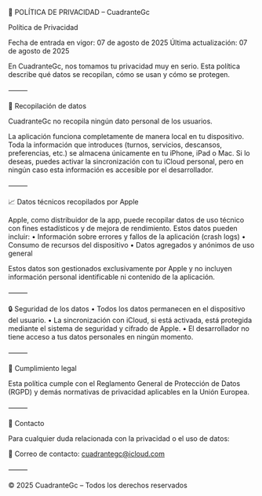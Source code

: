 📄 POLÍTICA DE PRIVACIDAD – CuadranteGc

Política de Privacidad

Fecha de entrada en vigor: 07 de agosto de 2025
Última actualización: 07 de agosto de 2025

En CuadranteGc, nos tomamos tu privacidad muy en serio. Esta política describe qué datos se recopilan, cómo se usan y cómo se protegen.

⸻

📌 Recopilación de datos

CuadranteGc no recopila ningún dato personal de los usuarios.

La aplicación funciona completamente de manera local en tu dispositivo. Toda la información que introduces (turnos, servicios, descansos, preferencias, etc.) se almacena únicamente en tu iPhone, iPad o Mac. Si lo deseas, puedes activar la sincronización con tu iCloud personal, pero en ningún caso esta información es accesible por el desarrollador.

⸻

📈 Datos técnicos recopilados por Apple

Apple, como distribuidor de la app, puede recopilar datos de uso técnico con fines estadísticos y de mejora de rendimiento. Estos datos pueden incluir:
	•	Información sobre errores y fallos de la aplicación (crash logs)
	•	Consumo de recursos del dispositivo
	•	Datos agregados y anónimos de uso general

Estos datos son gestionados exclusivamente por Apple y no incluyen información personal identificable ni contenido de la aplicación.

⸻

🔒 Seguridad de los datos
	•	Todos los datos permanecen en el dispositivo del usuario.
	•	La sincronización con iCloud, si está activada, está protegida mediante el sistema de seguridad y cifrado de Apple.
	•	El desarrollador no tiene acceso a tus datos personales en ningún momento.

⸻

🧾 Cumplimiento legal

Esta política cumple con el Reglamento General de Protección de Datos (RGPD) y demás normativas de privacidad aplicables en la Unión Europea.

⸻

📨 Contacto

Para cualquier duda relacionada con la privacidad o el uso de datos:

📧 Correo de contacto: cuadrantegc@icloud.com

⸻

© 2025 CuadranteGc – Todos los derechos reservados
